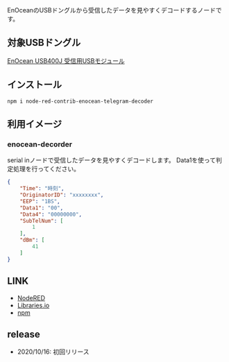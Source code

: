 EnOceanのUSBドングルから受信したデータを見やすくデコードするノードです。

## 対象USBドングル
[EnOcean USB400J 受信用USBモジュール](https://www.amazon.co.jp/dp/B0107UUUGG)

## インストール

```shell
npm i node-red-contrib-enocean-telegram-decoder
```

## 利用イメージ

### enocean-decorder
serial inノードで受信したデータを見やすくデコードします。
Data1を使って判定処理を行ってください。

```json
{
    "Time": "時刻",
    "OriginatorID": "xxxxxxxx",
    "EEP": "1BS",
    "Data1": "00",
    "Data4": "00000000",
    "SubTelNum": [
        1
    ],
    "dBm": [
        41
    ]
}
```

## LINK

* [NodeRED](https://flows.nodered.org/node/node-red-contrib-enocean-telegram-decoder)
* [Libraries.io](https://libraries.io/npm/node-red-contrib-enocean-telegram-decoder)
* [npm](https://www.npmjs.com/package/node-red-contrib-enocean-telegram-decoder)

## release
* 2020/10/16: 初回リリース